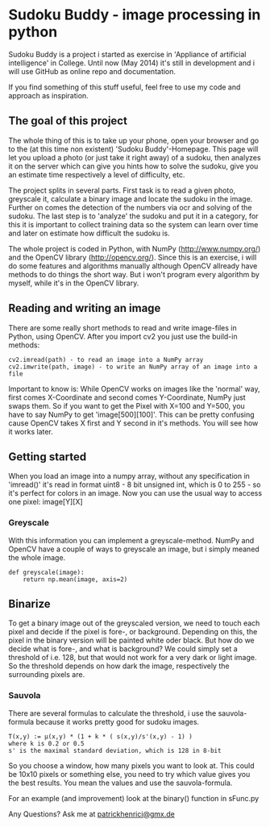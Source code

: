 # Sudoku Buddy - image processing in python
Sudoku Buddy is a project i started as exercise in 'Appliance of artificial intelligence' in College.
Until now (May 2014) it's still in development and i will use GitHub as online repo and documentation.

If you find something of this stuff useful, feel free to use my code and approach as inspiration.

## The goal of this project
The whole thing of this is to take up your phone, open your browser and go to the (at this time non existent) 'Sudoku Buddy'-Homepage.
This page will let you upload a photo (or just take it right away) of a sudoku, then analyzes it on the server which can give you hints
how to solve the sudoku, give you an estimate time respectively a level of difficulty, etc.

The project splits in several parts.
First task is to read a given photo, greyscale it, calculate a binary image and locate the sudoku in the image.
Further on comes the detection of the numbers via ocr and solving of the sudoku.
The last step is to 'analyze' the sudoku and put it in a category, for this it is important to collect training data
so the system can learn over time and later on estimate how difficult the sudoku is.

The whole project is coded in Python, with NumPy (http://www.numpy.org/) and the OpenCV library (http://opencv.org/).
Since this is an exercise, i will do some features and algorithms manually although OpenCV allready have methods to do
things the short way.
But i won't program every algorithm by myself, while it's in the OpenCV library.

## Reading and writing an image
There are some really short methods to read and write image-files in Python, using OpenCV.
After you import cv2 you just use the build-in methods:

	cv2.imread(path) - to read an image into a NumPy array
	cv2.imwrite(path, image) - to write an NumPy array of an image into a file

Important to know is:
While OpenCV works on images like the 'normal' way, first comes X-Coordinate and second comes Y-Coordinate, NumPy just swaps them.
So if you want to get the Pixel with X=100 and Y=500, you have to say NumPy to get 'image[500][100]'.
This can be pretty confusing cause OpenCV takes X first and Y second in it's methods.
You will see how it works later.

## Getting started
When you load an image into a numpy array, without any specification in 'imread()' it's read in format
uint8 - 8 bit unsigned int, which is 0 to 255 - so it's perfect for colors in an image.
Now you can use the usual way to access one pixel: image[Y][X]

### Greyscale
With this information you can implement a greyscale-method.
NumPy and OpenCV have a couple of ways to greyscale an image, but i simply meaned the whole image.

	def greyscale(image):
		return np.mean(image, axis=2)
	
## Binarize
To get a binary image out of the greyscaled version, we need to touch each pixel and decide if the pixel is fore-, or background. Depending on this, the pixel in the binary version will be painted white oder black.
But how do we decide what is fore-, and what is background?
We could simply set a threshold of i.e. 128, but that would not work for a very dark or light image.
So the threshold depends on how dark the image, respectively the surrounding pixels are.

### Sauvola
There are several formulas to calculate the threshold, i use the sauvola-formula because it works pretty good
for sudoku images.

	T(x,y) := μ(x,y) * (1 + k * ( s(x,y)/s'(x,y) - 1) )
	where k is 0.2 or 0.5
	s' is the maximal standard deviation, which is 128 in 8-bit
	
So you choose a window, how many pixels you want to look at. This could be 10x10 pixels or something else, you need to
try which value gives you the best results.
You mean the values and use the sauvola-formula.

For an example (and improvement) look at the binary() function in sFunc.py
	
Any Questions?
Ask me at patrickhenrici@gmx.de

